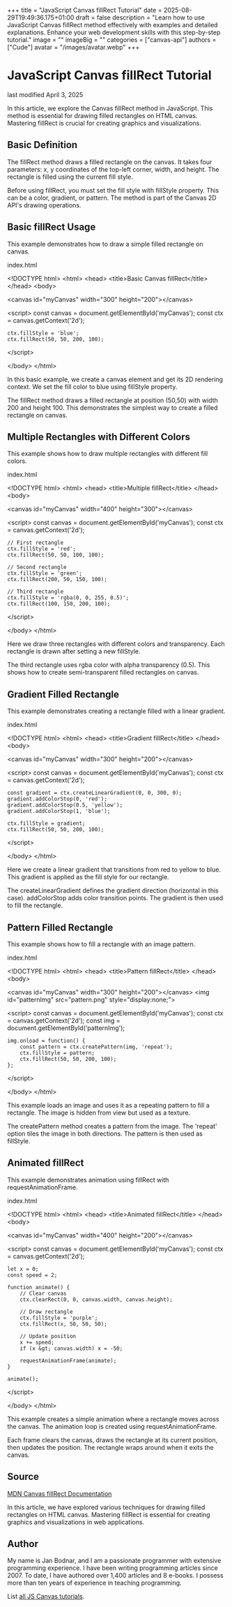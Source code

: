 +++
title = "JavaScript Canvas fillRect Tutorial"
date = 2025-08-29T19:49:36.175+01:00
draft = false
description = "Learn how to use JavaScript Canvas fillRect method effectively with examples and detailed explanations. Enhance your web development skills with this step-by-step tutorial."
image = ""
imageBig = ""
categories = ["canvas-api"]
authors = ["Cude"]
avatar = "/images/avatar.webp"
+++

# JavaScript Canvas fillRect Tutorial

last modified April 3, 2025

In this article, we explore the Canvas fillRect method in JavaScript. This
method is essential for drawing filled rectangles on HTML canvas. Mastering
fillRect is crucial for creating graphics and visualizations.

## Basic Definition

The fillRect method draws a filled rectangle on the canvas. It takes four
parameters: x, y coordinates of the top-left corner, width, and height.
The rectangle is filled using the current fill style.

Before using fillRect, you must set the fill style with fillStyle property.
This can be a color, gradient, or pattern. The method is part of the Canvas
2D API's drawing operations.

## Basic fillRect Usage

This example demonstrates how to draw a simple filled rectangle on canvas.

index.html
    

&lt;!DOCTYPE html&gt;
&lt;html&gt;
&lt;head&gt;
    &lt;title&gt;Basic Canvas fillRect&lt;/title&gt;
&lt;/head&gt;
&lt;body&gt;

&lt;canvas id="myCanvas" width="300" height="200"&gt;&lt;/canvas&gt;

&lt;script&gt;
    const canvas = document.getElementById('myCanvas');
    const ctx = canvas.getContext('2d');
    
    ctx.fillStyle = 'blue';
    ctx.fillRect(50, 50, 200, 100);
&lt;/script&gt;

&lt;/body&gt;
&lt;/html&gt;

In this basic example, we create a canvas element and get its 2D rendering
context. We set the fill color to blue using fillStyle property.

The fillRect method draws a filled rectangle at position (50,50) with width
200 and height 100. This demonstrates the simplest way to create a filled
rectangle on canvas.

## Multiple Rectangles with Different Colors

This example shows how to draw multiple rectangles with different fill colors.

index.html
    

&lt;!DOCTYPE html&gt;
&lt;html&gt;
&lt;head&gt;
    &lt;title&gt;Multiple fillRect&lt;/title&gt;
&lt;/head&gt;
&lt;body&gt;

&lt;canvas id="myCanvas" width="400" height="300"&gt;&lt;/canvas&gt;

&lt;script&gt;
    const canvas = document.getElementById('myCanvas');
    const ctx = canvas.getContext('2d');
    
    // First rectangle
    ctx.fillStyle = 'red';
    ctx.fillRect(50, 50, 100, 100);
    
    // Second rectangle
    ctx.fillStyle = 'green';
    ctx.fillRect(200, 50, 150, 100);
    
    // Third rectangle
    ctx.fillStyle = 'rgba(0, 0, 255, 0.5)';
    ctx.fillRect(100, 150, 200, 100);
&lt;/script&gt;

&lt;/body&gt;
&lt;/html&gt;

Here we draw three rectangles with different colors and transparency. Each
rectangle is drawn after setting a new fillStyle.

The third rectangle uses rgba color with alpha transparency (0.5). This shows
how to create semi-transparent filled rectangles on canvas.

## Gradient Filled Rectangle

This example demonstrates creating a rectangle filled with a linear gradient.

index.html
    

&lt;!DOCTYPE html&gt;
&lt;html&gt;
&lt;head&gt;
    &lt;title&gt;Gradient fillRect&lt;/title&gt;
&lt;/head&gt;
&lt;body&gt;

&lt;canvas id="myCanvas" width="300" height="200"&gt;&lt;/canvas&gt;

&lt;script&gt;
    const canvas = document.getElementById('myCanvas');
    const ctx = canvas.getContext('2d');
    
    const gradient = ctx.createLinearGradient(0, 0, 300, 0);
    gradient.addColorStop(0, 'red');
    gradient.addColorStop(0.5, 'yellow');
    gradient.addColorStop(1, 'blue');
    
    ctx.fillStyle = gradient;
    ctx.fillRect(50, 50, 200, 100);
&lt;/script&gt;

&lt;/body&gt;
&lt;/html&gt;

Here we create a linear gradient that transitions from red to yellow to blue.
This gradient is applied as the fill style for our rectangle.

The createLinearGradient defines the gradient direction (horizontal in this
case). addColorStop adds color transition points. The gradient is then used
to fill the rectangle.

## Pattern Filled Rectangle

This example shows how to fill a rectangle with an image pattern.

index.html
    

&lt;!DOCTYPE html&gt;
&lt;html&gt;
&lt;head&gt;
    &lt;title&gt;Pattern fillRect&lt;/title&gt;
&lt;/head&gt;
&lt;body&gt;

&lt;canvas id="myCanvas" width="300" height="200"&gt;&lt;/canvas&gt;
&lt;img id="patternImg" src="pattern.png" style="display:none;"&gt;

&lt;script&gt;
    const canvas = document.getElementById('myCanvas');
    const ctx = canvas.getContext('2d');
    const img = document.getElementById('patternImg');
    
    img.onload = function() {
        const pattern = ctx.createPattern(img, 'repeat');
        ctx.fillStyle = pattern;
        ctx.fillRect(50, 50, 200, 100);
    };
&lt;/script&gt;

&lt;/body&gt;
&lt;/html&gt;

This example loads an image and uses it as a repeating pattern to fill a
rectangle. The image is hidden from view but used as a texture.

The createPattern method creates a pattern from the image. The 'repeat' option
tiles the image in both directions. The pattern is then used as fillStyle.

## Animated fillRect

This example demonstrates animation using fillRect with requestAnimationFrame.

index.html
    

&lt;!DOCTYPE html&gt;
&lt;html&gt;
&lt;head&gt;
    &lt;title&gt;Animated fillRect&lt;/title&gt;
&lt;/head&gt;
&lt;body&gt;

&lt;canvas id="myCanvas" width="400" height="200"&gt;&lt;/canvas&gt;

&lt;script&gt;
    const canvas = document.getElementById('myCanvas');
    const ctx = canvas.getContext('2d');
    
    let x = 0;
    const speed = 2;
    
    function animate() {
        // Clear canvas
        ctx.clearRect(0, 0, canvas.width, canvas.height);
        
        // Draw rectangle
        ctx.fillStyle = 'purple';
        ctx.fillRect(x, 50, 50, 50);
        
        // Update position
        x += speed;
        if (x &gt; canvas.width) x = -50;
        
        requestAnimationFrame(animate);
    }
    
    animate();
&lt;/script&gt;

&lt;/body&gt;
&lt;/html&gt;

This example creates a simple animation where a rectangle moves across the
canvas. The animation loop is created using requestAnimationFrame.

Each frame clears the canvas, draws the rectangle at its current position,
then updates the position. The rectangle wraps around when it exits the canvas.

## Source

[MDN Canvas fillRect Documentation](https://developer.mozilla.org/en-US/docs/Web/API/CanvasRenderingContext2D/fillRect)

In this article, we have explored various techniques for drawing filled
rectangles on HTML canvas. Mastering fillRect is essential for creating
graphics and visualizations in web applications.

## Author

My name is Jan Bodnar, and I am a passionate programmer with extensive
programming experience. I have been writing programming articles since 2007.
To date, I have authored over 1,400 articles and 8 e-books. I possess more
than ten years of experience in teaching programming.

List [all JS Canvas tutorials](/all/#canvas).